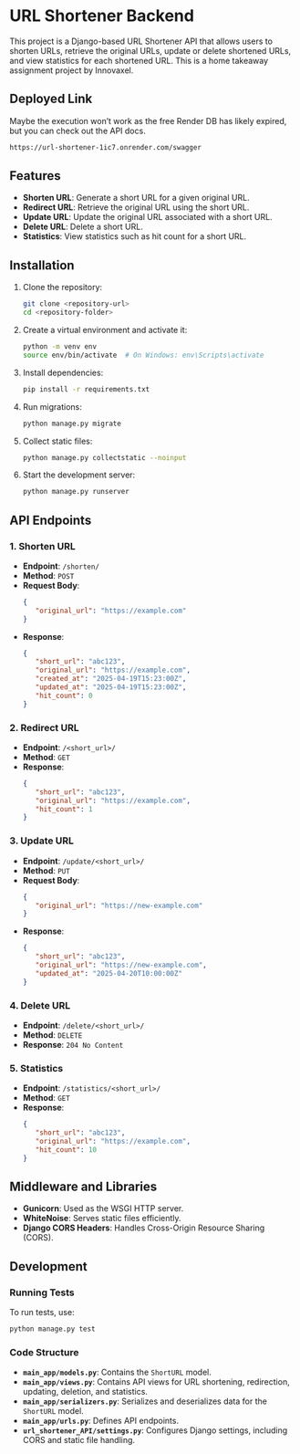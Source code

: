 # URL Shortener Backend

This project is a Django-based URL Shortener API that allows users to shorten URLs, retrieve the original URLs, update or delete shortened URLs, and view statistics for each shortened URL. This is a home takeaway assignment project by Innovaxel.

## Deployed Link
Maybe the execution won’t work as the free Render DB has likely expired, but you can check out the API docs.
```bash
https://url-shortener-1ic7.onrender.com/swagger
```
## Features

- **Shorten URL**: Generate a short URL for a given original URL.
- **Redirect URL**: Retrieve the original URL using the short URL.
- **Update URL**: Update the original URL associated with a short URL.
- **Delete URL**: Delete a short URL.
- **Statistics**: View statistics such as hit count for a short URL.

## Installation

1. Clone the repository:
    ```bash
    git clone <repository-url>
    cd <repository-folder>
    ```

2. Create a virtual environment and activate it:
    ```bash
    python -m venv env
    source env/bin/activate  # On Windows: env\Scripts\activate
    ```

3. Install dependencies:
    ```bash
    pip install -r requirements.txt
    ```

4. Run migrations:
    ```bash
    python manage.py migrate
    ```

5. Collect static files:
    ```bash
    python manage.py collectstatic --noinput
    ```

6. Start the development server:
    ```bash
    python manage.py runserver
    ```

## API Endpoints

### 1. Shorten URL
- **Endpoint**: `/shorten/`
- **Method**: `POST`
- **Request Body**:
  ```json
  {
     "original_url": "https://example.com"
  }
  ```
- **Response**:
  ```json
  {
     "short_url": "abc123",
     "original_url": "https://example.com",
     "created_at": "2025-04-19T15:23:00Z",
     "updated_at": "2025-04-19T15:23:00Z",
     "hit_count": 0
  }
  ```

### 2. Redirect URL
- **Endpoint**: `/<short_url>/`
- **Method**: `GET`
- **Response**:
  ```json
  {
     "short_url": "abc123",
     "original_url": "https://example.com",
     "hit_count": 1
  }
  ```

### 3. Update URL
- **Endpoint**: `/update/<short_url>/`
- **Method**: `PUT`
- **Request Body**:
  ```json
  {
     "original_url": "https://new-example.com"
  }
  ```
- **Response**:
  ```json
  {
     "short_url": "abc123",
     "original_url": "https://new-example.com",
     "updated_at": "2025-04-20T10:00:00Z"
  }
  ```

### 4. Delete URL
- **Endpoint**: `/delete/<short_url>/`
- **Method**: `DELETE`
- **Response**: `204 No Content`

### 5. Statistics
- **Endpoint**: `/statistics/<short_url>/`
- **Method**: `GET`
- **Response**:
  ```json
  {
     "short_url": "abc123",
     "original_url": "https://example.com",
     "hit_count": 10
  }
  ```

## Middleware and Libraries

- **Gunicorn**: Used as the WSGI HTTP server.
- **WhiteNoise**: Serves static files efficiently.
- **Django CORS Headers**: Handles Cross-Origin Resource Sharing (CORS).

## Development

### Running Tests
To run tests, use:
```bash
python manage.py test
```

### Code Structure
- **`main_app/models.py`**: Contains the `ShortURL` model.
- **`main_app/views.py`**: Contains API views for URL shortening, redirection, updating, deletion, and statistics.
- **`main_app/serializers.py`**: Serializes and deserializes data for the `ShortURL` model.
- **`main_app/urls.py`**: Defines API endpoints.
- **`url_shortener_API/settings.py`**: Configures Django settings, including CORS and static file handling.
